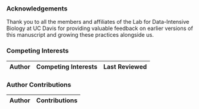 ### Acknowledgements

Thank you to all the members and affiliates of the Lab for Data-Intensive Biology at UC Davis for providing valuable feedback on earlier versions of this manuscript and growing these practices alongside us.

### Competing Interests

|Author|Competing Interests|Last Reviewed|
|---|---|---|

### Author Contributions

|Author|Contributions|
|---|---|
